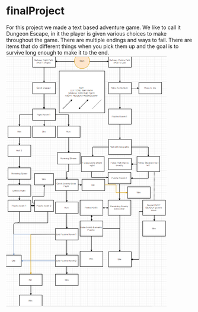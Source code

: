 # finalProject
For this project we made a text based adventure game.
We like to call it Dungeon Escape, in it the player is given various choices to make throughout the game.
There are multiple endings and ways to fail. There are items that do different things when you pick them up and the goal is to survive long enough to make it to the end.
<img src="FlowChartFinal.PNG">
